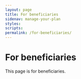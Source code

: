 ```yaml
---
layout: page
title: For beneficiaries
sidenav: manage-your-plan
styles:
scripts:
permalink: /for-beneficiaries/
---
```


# For beneficiaries

This page is for beneficiaries.
